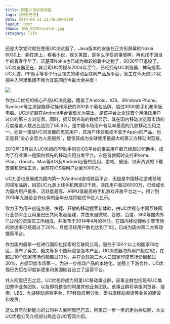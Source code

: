 ```yaml
---
title: 阿里八百的发财路
tags: [阿里巴巴]
date: 2014-06-11 21:46:00+0800
layout: post
thumb: IMG_PATH/avatar.jpg
category: life
---
```


还是大学党时就在使用UC浏览器了，Java版本的安装在正方形屏幕的Nokia 6030上，躺在床上，看看小说，观关美图，是多么享受的事情啊，再也找不回当年的青春年华了。诺基亚Nokia也已成为微软的囊中之物了，6030早已退役了，UC浏览器还在，其公司UC优视从2004年至今，已经拥有UC浏览器、神马搜索、UC九游、PP助手等多个行业领先的移动互联网产品及平台，发生在今天的UC优视并入阿里集团不愧为互联网迄今最大合并案！

![](https://ww4.sinaimg.cn/mw600/005PvELHgw1f4dijjn7p1j30gx0bf3ze.jpg)

作为UC优视的核心产品UC浏览器，覆盖了Android、iOS、Windows Phone、Symbian等主流智能移动操作系统的200多个著名品牌、超过3000款手机和平板电脑。UC浏览器在Android平台表现尤为突出，是该平台上全球首个月活跃用户过亿的第三方浏览器。同时，据艾瑞咨询的数据显示，其在国内移动浏览器市场的月度覆盖人数占比达到了65.9%，是中国市场用户普及率最高的几款移动应用之一。@哥一直是UC浏览器的忠实用户，其用户体验度绝不亚于Apple的产品，也正是其“全心全意为人民服务”，促使其成为全球使用量最大的第三方移动浏览器。

2013年12月进入UC优视的PP助手则在iOS平台的覆盖用户数已经超过91助手，成为了行业第一是国内领先的移动应用分发平台。它是首款同时支持iPhone、iPad、iTouch、Mac等iOS及Android设备的应用、游戏、壁纸、铃声资源的下载安装和管理工具，目前在iOS端用户达到5000万。

UC九游也发展成为国内第一大Android游戏联运平台，无疑是中国移动游戏领域的领军品牌，目前UC九游上线手机网游过千款，活跃用户超过6000万，已经成长为国内用户最多、活跃度最高、ARPU值最高的手机游戏开放平台之一，预计到2015年九游给合作伙伴的全年分成将超过15亿人民币。

致力于为用户创造方便、快捷、开放的移动搜索新体验，由UC优视与中国互联网行业领军企业阿里巴巴共同发起组建，并由来自微软、谷歌、百度、360等国内外IT公司的资深员工所组成，并发布于2014年4月的神马，在国内移动搜索引擎市场的渗透率已经超过了20%，月度活跃用户数也达到了1亿，已成为国内第二大移动搜索平台。

作为国内最早一批进行国际化探索的互联网公司，服务于150个以上的国家和地区，发布了英文、俄文等多个国际语言版本产品，UC浏览器海外用户超过1亿，在超过10个国家市场份额超过10%，并在全球第二大人口国家印度市场份额超过30%，占据印度市场第一。为进一步推动产品的本地化，加强上下游合作，UC优视已先后在印度新德里和美国硅谷设立了运营平台。

并入阿里巴巴之后，UC优视将成为阿里UC移动事业群，该事业群包括现有UC集团整体业务团队，以及即将整合的阿里其他业务团队。该事业群将承担浏览器、搜索、LBS、九游移动游戏平台、PP移动应用分发、爱书旗移动阅读等业务的建设和发展。

这么具有创新能力的公司并入到阿里巴巴去，阿里正一步一步的走向神坛啊，本文UC优视公司介绍部分局选自UC官网介绍。
